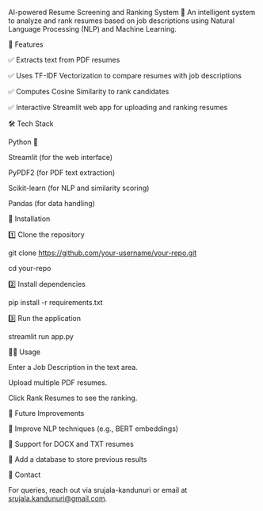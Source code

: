 AI-powered Resume Screening and Ranking System
🚀 An intelligent system to analyze and rank resumes based on job descriptions using Natural Language Processing (NLP) and Machine Learning.

📌 Features

✅ Extracts text from PDF resumes

✅ Uses TF-IDF Vectorization to compare resumes with job descriptions

✅ Computes Cosine Similarity to rank candidates

✅ Interactive Streamlit web app for uploading and ranking resumes









🛠 Tech Stack

Python 🐍

Streamlit (for the web interface)

PyPDF2 (for PDF text extraction)

Scikit-learn (for NLP and similarity scoring)

Pandas (for data handling)



📂 Installation

1️⃣ Clone the repository

git clone https://github.com/your-username/your-repo.git

cd your-repo



2️⃣ Install dependencies

pip install -r requirements.txt



3️⃣ Run the application

streamlit run app.py





👨‍💻 Usage

Enter a Job Description in the text area.

Upload multiple PDF resumes.

Click Rank Resumes to see the ranking.

🚀 Future Improvements

🔹 Improve NLP techniques (e.g., BERT embeddings)

🔹 Support for DOCX and TXT resumes


🔹 Add a database to store previous results

📩 Contact

For queries, reach out via srujala-kandunuri or email at srujala.kandunuri@gmail.com.

